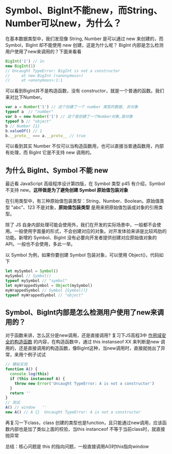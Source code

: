 # Symbol、BigInt不能new，而String、Number可以new，为什么？

在基本数据类型中，我们发现像 String, Number 是可以通过 new 来创建的，而 Symbol，BigInt 却不能使用 new 创建，这是为什么呢？ BigInt 内部是怎么检测用户使用了new来调用的？下面来看看

```js
BigInt('1') // 1n
new BigInt(1)
// Uncaught TypeError: BigInt is not a constructor
//     at new BigInt (<anonymous>)
//     at <anonymous>:1:1
```
可以看到BigInt并不是构造函数，没有 constructor，就是一个普通的函数。我们来对比下Number。
```js
var a = Number('1') // 这个创建了一个 number 类型的数据, 非对象
typeof a  // "number"
var b = new Number('1') // 这个是创建了一个Number对象,是对象
typeof b // "object"
b // Number {1}
b.valueOf() // 1
b.__proto__ === a.__proto__ // true
```
可以看到其实 Number 不仅可以当构造函数用，也可以直接当普通函数用，内部有处理，而 BigInt 它是不支持 new 调用的。

## 为什么 BigInt、Symbol 不能 new
最近看 JavaScript 高级程序设计第四版，在 Symbol 类型 p45 有介绍，Symbol 不支持 new。**这样做是为了避免创建 Symbol 原始值包装对象** 

在引用类型中，有三种原始值包装类型：String、Number、Boolean。原始值类型 "abc"、123 不是对象，**原始值包装类型** 是用来把原始值包装成对象的引用类型。

除了 JS 自身内部处理可能会使用外，我们在开发的实际场景中，一般都不会使用。一般使用字面量的形式，不会创建对应的对象。对开发体验来讲是比较鸡肋的功能。新增的 Symbol、BigInt 没有必要向开发者提供创建对应原始值对象的 API。一般也不会使用，多此一举。

以 Symbol 为例，如果你要创建 Symbol 包装对象，可以使用 Object()，代码如下

```js
let mySymbol = Symbol() 
mySymbol // Symbol()
typeof mySymbol // "symbol"
let myWrappedSymbol = Object(mySymbol)
myWrappedSymbol // Symbol {Symbol()}
typeof myWrappedSymbol // "object"
```

## Symbol、BigInt内部是怎么检测用户使用了new来调用的？
对于函数来讲，怎么区分是new调用，还是直接调用? 复习下JS高程3中 [作用域安全的构造函数](https://www.yuque.com/guoqzuo/js_es6/aquxsq#482800ea) 的内容，在构造函数中，通过 this instanseof XX 来判断是new 调用的，还是直接调用的构造函数，像BigInt这种，当new调用时，直接就抛出了异常，来用个例子试试

```js
// 模拟实现
function A() {
  console.log(this)
  if (this instanceof A) {
    throw new Error('Uncaught TypeError: A is not a constructor')
  }
  return ''
}
// 测试
A() // window   ''
new A() // A {}  Uncaught TypeError: A is not a constructor
```

再复习一下class，class 创建的类型也是function，且只能通过new调用，应该函数内部也是加了类似上面的校验，当this instanceof 不等于当前class时，就直接抛异常

总结：核心问题是 this 的指向问题，一般直接调用A()时this指向window